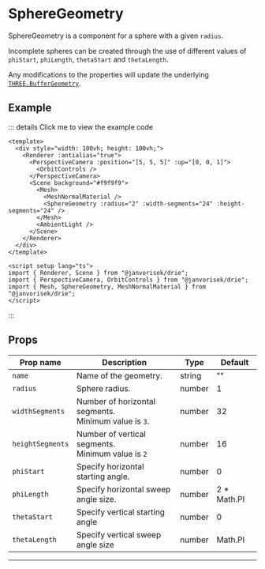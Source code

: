 # SphereGeometry

  <script setup>
  import SphereGeometry from '../../examples/SphereGeometry.vue'
  </script>

SphereGeometry is a component for a sphere with a given `radius`.

Incomplete spheres can be created through the use of different values of `phiStart`, `phiLength`, `thetaStart` and `thetaLength`.

Any modifications to the properties will update the underlying [`THREE.BufferGeometry`](https://threejs.org/docs/#api/en/core/BufferGeometry).

## Example

  <ClientOnly>
  <SphereGeometry />
  </ClientOnly>

::: details Click me to view the example code

```vue{10}
<template>
  <div style="width: 100vh; height: 100vh;">
    <Renderer :antialias="true">
      <PerspectiveCamera :position="[5, 5, 5]" :up="[0, 0, 1]">
        <OrbitControls />
      </PerspectiveCamera>
      <Scene background="#f9f9f9">
        <Mesh>
          <MeshNormalMaterial />
          <SphereGeometry :radius="2" :width-segments="24" :height-segments="24" />
        </Mesh>
        <AmbientLight />
      </Scene>
    </Renderer>
  </div>
</template>

<script setup lang="ts">
import { Renderer, Scene } from "@janvorisek/drie";
import { PerspectiveCamera, OrbitControls } from "@janvorisek/drie";
import { Mesh, SphereGeometry, MeshNormalMaterial } from "@janvorisek/drie";
</script>
```

:::


## Props

| Prop name      | Description                                              | Type   | Default      |
| -------------- | -------------------------------------------------------- | ------ | ------------ |
|` name           `| Name of the geometry.                                    | string | ""           |
|` radius         `| Sphere radius.                                           | number | 1            |
|` widthSegments  `| Number of horizontal segments.<br/>Minimum value is `3`. | number | 32           |
|` heightSegments `| Number of vertical segments.<br/>Minimum value is `2`    | number | 16           |
|` phiStart       `| Specify horizontal starting angle.                       | number | 0            |
|` phiLength      `| Specify horizontal sweep angle size.                     | number | 2 \* Math.PI |
|` thetaStart     `| Specify vertical starting angle                          | number | 0            |
|` thetaLength    `| Specify vertical sweep angle size                        | number | Math.PI      |

---

